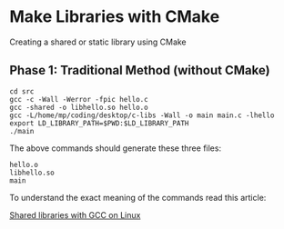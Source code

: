 # Make Libraries with CMake

Creating a shared or static library using CMake

## Phase 1: Traditional Method (without CMake)

```console
cd src
gcc -c -Wall -Werror -fpic hello.c
gcc -shared -o libhello.so hello.o
gcc -L/home/mp/coding/desktop/c-libs -Wall -o main main.c -lhello
export LD_LIBRARY_PATH=$PWD:$LD_LIBRARY_PATH
./main
```
The above commands should generate these three files:

```
hello.o
libhello.so
main
```

To understand the exact meaning of the commands read this article:

[Shared libraries with GCC on Linux](https://www.cprogramming.com/tutorial/shared-libraries-linux-gcc.html#fn:pic)
